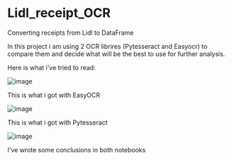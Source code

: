 # Lidl_receipt_OCR
Converting receipts from Lidl to DataFrame


In this project i am using 2 OCR librires (Pytesseract and Easyocr) to compare them and decide what will be the best to use for further analysis. 


Here is what i've tried to read:

![image](https://user-images.githubusercontent.com/35238615/199229910-a79b896d-5ac3-4629-9a69-e9fcfbf487dd.png)


This is what i got with EasyOCR

![image](https://user-images.githubusercontent.com/35238615/199229670-7d8cef54-65ed-4231-96f2-5a6e34cbe017.png)


This is what i got with Pytesseract

![image](https://user-images.githubusercontent.com/35238615/199230106-e1fecc9b-3200-44e4-ab9e-390434a8a87c.png)


I've wrote some conclusions in both notebooks
